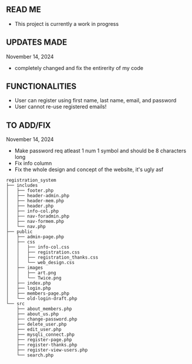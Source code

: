 ## READ ME
  - This project is currently a work in progress


## UPDATES MADE
  November 14, 2024
  - completely changed and fix the entirerity of my code


## FUNCTIONALITIES
  - User can register using first name, last name, email, and password
  - User cannot re-use registered emails!


## TO ADD/FIX
  November 14, 2024
  - Make password req atleast 1 num 1 symbol and should be 8 characters long
  - Fix info column
  - Fix the whole design and concept of the website, it's ugly asf



```
registration_system
├── includes
│   ├── footer.php
│   ├── header-admin.php
│   ├── header-mem.php
│   ├── header.php
│   ├── info-col.php
│   ├── nav-foradmin.php
│   ├── nav-formem.php
│   └── nav.php
├── public
│   ├── admin-page.php
│   ├── css
│   │   ├── info-col.css
│   │   ├── registration.css
│   │   ├── registration_thanks.css
│   │   └── web_design.css
│   ├── images
│   │   ├── art.png
│   │   └── Twice.png
│   ├── index.php
│   ├── login.php
│   ├── members-page.php
│   └── old-login-draft.php
└── src
    ├── about_members.php
    ├── about_us.php
    ├── change-password.php
    ├── delete_user.php
    ├── edit_user.php
    ├── mysqli_connect.php
    ├── register-page.php
    ├── register-thanks.php
    ├── register-view-users.php
    └── search.php
```